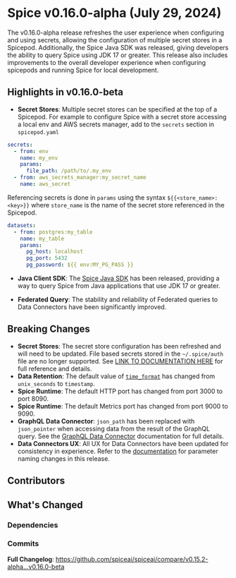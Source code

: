 # Spice v0.16.0-alpha (July 29, 2024)

The v0.16.0-alpha release refreshes the user experience when configuring and using secrets, allowing the configuration of multiple secret stores in a Spicepod.  Additionally, the Spice Java SDK was released, giving developers the ability to query Spice using JDK 17 or greater.  This release also includes improvements to the overall developer experience when configuring spicepods and running Spice for local development.


## Highlights in v0.16.0-beta

- **Secret Stores**: Multiple secret stores can be specified at the top of a Spicepod.  For example to configure Spice with a secret store accessing a local env and AWS secrets manager, add to the `secrets` section in `spicepod.yaml`

```yaml
secrets:
  - from: env
    name: my_env
    params:
      file_path: /path/to/.my_env
  - from: aws_secrets_manager:my_secret_name
    name: aws_secret  
```

Referencing secrets is done in `params` using the syntax `${{<store_name>:<key>}}` where `store_name` is the name of the secret store referenced in the Spicepod.

```yaml
datasets:
  - from: postgres:my_table
    name: my_table
    params:
      pg_host: localhost
      pg_port: 5432
      pg_password: ${{ env:MY_PG_PASS }}
```

- **Java Client SDK**: The [Spice Java SDK](https://github.com/spiceai/spice-java) has been released, providing a way to query Spice from Java applications that use JDK 17 or greater.

- **Federated Query**: The stability and reliability of Federated queries to Data Connectors have been significantly improved.

## Breaking Changes

- **Secret Stores**: The secret store configuration has been refreshed and will need to be updated.  File based secrets stored in the `~/.spice/auth` file are no longer supported.  See [LINK TO DOCUMENTATION HERE](https://docs.spiceai.org) for full reference and details.
- **Data Retention**: The default value of [`time_format`](https://docs.spiceai.org/reference/spicepod/datasets#time_format) has changed from `unix_seconds` to `timestamp`.
- **Spice Runtime**: The default HTTP port has changed from port 3000 to port 8090.
- **Spice Runtime**: The default Metrics port has changed from port 9000 to 9090.
- **GraphQL Data Connector**: `json_path` has been replaced with `json_pointer` when accessing data from the result of the GraphQL query.  See the [GraphQL Data Connector](https://docs.spiceai.org/components/data-connectors/graphql) documentation for full details.
- **Data Connectors UX**: All UX for Data Connectors have been updated for consistency in experience.  Refer to the [documentation](https://docs.spiceai.org/components/data-connectors) for parameter naming changes in this release.

## Contributors

## What's Changed

### Dependencies

### Commits

**Full Changelog**: https://github.com/spiceai/spiceai/compare/v0.15.2-alpha...v0.16.0-beta
